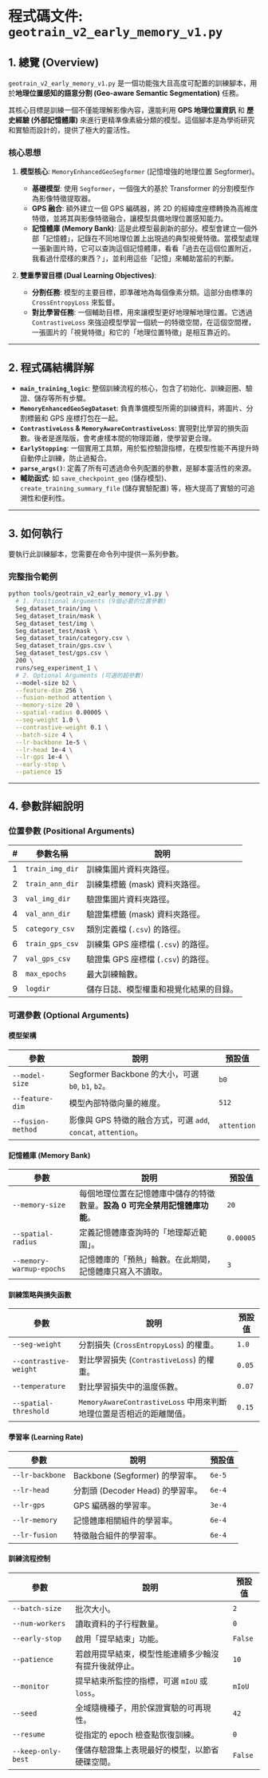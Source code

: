 # 程式碼文件: `geotrain_v2_early_memory_v1.py`

## 1. 總覽 (Overview)

`geotrain_v2_early_memory_v1.py` 是一個功能強大且高度可配置的訓練腳本，用於**地理位置感知的語意分割 (Geo-aware Semantic Segmentation)** 任務。

其核心目標是訓練一個不僅能理解影像內容，還能利用 **GPS 地理位置資訊** 和 **歷史經驗 (外部記憶體庫)** 來進行更精準像素級分類的模型。這個腳本是為學術研究和實驗而設計的，提供了極大的靈活性。

### 核心思想

1.  **模型核心**: `MemoryEnhancedGeoSegformer` (記憶增強的地理位置 Segformer)。
    - **基礎模型**: 使用 `Segformer`，一個強大的基於 Transformer 的分割模型作為影像特徵提取器。
    - **GPS 融合**: 額外建立一個 GPS 編碼器，將 2D 的經緯度座標轉換為高維度特徵，並將其與影像特徵融合，讓模型具備地理位置感知能力。
    - **記憶體庫 (Memory Bank)**: 這是此模型最創新的部分。模型會建立一個外部「記憶體」，記錄在不同地理位置上出現過的典型視覺特徵。當模型處理一張新圖片時，它可以查詢這個記憶體庫，看看「過去在這個位置附近，我看過什麼樣的東西？」，並利用這些「記憶」來輔助當前的判斷。

2.  **雙重學習目標 (Dual Learning Objectives)**:
    - **分割任務**: 模型的主要目標，即準確地為每個像素分類。這部分由標準的 `CrossEntropyLoss` 來監督。
    - **對比學習任務**: 一個輔助目標，用來讓模型更好地理解地理位置。它透過 `ContrastiveLoss` 來強迫模型學習一個統一的特徵空間，在這個空間裡，一張圖片的「視覺特徵」和它的「地理位置特徵」是相互靠近的。

---

## 2. 程式碼結構詳解

- **`main_training_logic`**: 整個訓練流程的核心，包含了初始化、訓練迴圈、驗證、儲存等所有步驟。
- **`MemoryEnhancedGeoSegDataset`**: 負責準備模型所需的訓練資料，將圖片、分割標籤和 GPS 座標打包在一起。
- **`ContrastiveLoss` & `MemoryAwareContrastiveLoss`**: 實現對比學習的損失函數。後者是進階版，會考慮樣本間的物理距離，使學習更合理。
- **`EarlyStopping`**: 一個實用工具類，用於監控驗證指標，在模型性能不再提升時自動停止訓練，防止過擬合。
- **`parse_args()`**: 定義了所有可透過命令列配置的參數，是腳本靈活性的來源。
- **輔助函式**: 如 `save_checkpoint_geo` (儲存模型)、`create_training_summary_file` (儲存實驗配置) 等，極大提高了實驗的可追溯性和便利性。

---

## 3. 如何執行

要執行此訓練腳本，您需要在命令列中提供一系列參數。

### 完整指令範例

```bash
python tools/geotrain_v2_early_memory_v1.py \
  # 1. Positional Arguments (9個必要的位置參數)
  Seg_dataset_train/img \
  Seg_dataset_train/mask \
  Seg_dataset_test/img \
  Seg_dataset_test/mask \
  Seg_dataset_train/category.csv \
  Seg_dataset_train/gps.csv \
  Seg_dataset_test/gps.csv \
  200 \
  runs/seg_experiment_1 \
  # 2. Optional Arguments (可選的超參數)
  --model-size b2 \
  --feature-dim 256 \
  --fusion-method attention \
  --memory-size 20 \
  --spatial-radius 0.00005 \
  --seg-weight 1.0 \
  --contrastive-weight 0.1 \
  --batch-size 4 \
  --lr-backbone 1e-5 \
  --lr-head 1e-4 \
  --lr-gps 1e-4 \
  --early-stop \
  --patience 15
```

---

## 4. 參數詳細說明

### 位置參數 (Positional Arguments)
| # | 參數名稱 | 說明 |
|---|---|---|
| 1 | `train_img_dir` | 訓練集圖片資料夾路徑。 |
| 2 | `train_ann_dir` | 訓練集標籤 (mask) 資料夾路徑。 |
| 3 | `val_img_dir` | 驗證集圖片資料夾路徑。 |
| 4 | `val_ann_dir` | 驗證集標籤 (mask) 資料夾路徑。 |
| 5 | `category_csv` | 類別定義檔 (`.csv`) 的路徑。 |
| 6 | `train_gps_csv` | 訓練集 GPS 座標檔 (`.csv`) 的路徑。 |
| 7 | `val_gps_csv` | 驗證集 GPS 座標檔 (`.csv`) 的路徑。 |
| 8 | `max_epochs` | 最大訓練輪數。 |
| 9 | `logdir` | 儲存日誌、模型權重和視覺化結果的目錄。 |

### 可選參數 (Optional Arguments)

#### 模型架構
| 參數 | 說明 | 預設值 |
|---|---|---|
| `--model-size` | Segformer Backbone 的大小，可選 `b0`, `b1`, `b2`。 | `b0` |
| `--feature-dim` | 模型內部特徵向量的維度。 | `512` |
| `--fusion-method` | 影像與 GPS 特徵的融合方式，可選 `add`, `concat`, `attention`。 | `attention` |

#### 記憶體庫 (Memory Bank)
| 參數 | 說明 | 預設值 |
|---|---|---|
| `--memory-size` | 每個地理位置在記憶體庫中儲存的特徵數量。**設為 0 可完全禁用記憶體庫功能**。 | `20` |
| `--spatial-radius` | 定義記憶體庫查詢時的「地理鄰近範圍」。 | `0.00005` |
| `--memory-warmup-epochs` | 記憶體庫的「預熱」輪數。在此期間，記憶體庫只寫入不讀取。 | `3` |

#### 訓練策略與損失函數
| 參數 | 說明 | 預設值 |
|---|---|---|
| `--seg-weight` | 分割損失 (`CrossEntropyLoss`) 的權重。 | `1.0` |
| `--contrastive-weight` | 對比學習損失 (`ContrastiveLoss`) 的權重。 | `0.05` |
| `--temperature` | 對比學習損失中的溫度係數。 | `0.07` |
| `--spatial-threshold` | `MemoryAwareContrastiveLoss` 中用來判斷地理位置是否相近的距離閾值。 | `0.15` |

#### 學習率 (Learning Rate)
| 參數 | 說明 | 預設值 |
|---|---|---|
| `--lr-backbone` | Backbone (Segformer) 的學習率。 | `6e-5` |
| `--lr-head` | 分割頭 (Decoder Head) 的學習率。 | `6e-4` |
| `--lr-gps` | GPS 編碼器的學習率。 | `3e-4` |
| `--lr-memory` | 記憶體庫相關組件的學習率。 | `6e-4` |
| `--lr-fusion` | 特徵融合組件的學習率。 | `6e-4` |

#### 訓練流程控制
| 參數 | 說明 | 預設值 |
|---|---|---|
| `--batch-size` | 批次大小。 | `2` |
| `--num-workers` | 讀取資料的子行程數量。 | `0` |
| `--early-stop` | 啟用「提早結束」功能。 | `False` |
| `--patience` | 若啟用提早結束，模型性能連續多少輪沒有提升後就停止。 | `10` |
| `--monitor` | 提早結束所監控的指標，可選 `mIoU` 或 `loss`。 | `mIoU` |
| `--seed` | 全域隨機種子，用於保證實驗的可再現性。 | `42` |
| `--resume` | 從指定的 epoch 檢查點恢復訓練。 | `0` |
| `--keep-only-best` | 僅儲存驗證集上表現最好的模型，以節省硬碟空間。 | `False` |
